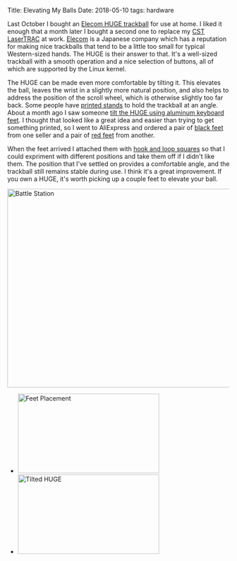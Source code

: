 Title: Elevating My Balls
Date: 2018-05-10
tags: hardware

Last October I bought an [Elecom HUGE trackball](https://www.amazon.com/ELECOM-M-HT1DRBK-Wireless-Trackball-Mouse/dp/B0735584RM) for use at home. I liked it enough that a month later I bought a second one to replace my [CST LaserTRAC](https://www.clearlysuperiortech.com/cst2545w) at work. [Elecom](http://www.elecom.co.jp/global/) is a Japanese company which has a reputation for making nice trackballs that tend to be a little too small for typical Western-sized hands. The HUGE is their answer to that. It's a well-sized trackball with a smooth operation and a nice selection of buttons, all of which are supported by the Linux kernel.

The HUGE can be made even more comfortable by tilting it. This elevates the ball, leaves the wrist in a slightly more natural position, and also helps to address the position of the scroll wheel, which is otherwise slightly too far back. Some people have [printed stands](https://imgur.com/a/hLM0r) to hold the trackball at an angle. About a month ago I saw someone [tilt the HUGE using aluminum keyboard feet](https://imgur.com/a/Nwx9c). I thought that looked like a great idea and easier than trying to get something printed, so I went to AliExpress and ordered a pair of [black feet](https://www.aliexpress.com/item/Mechanical-keyboard-metal-anode-aluminum-mat-round-tapered-type-elevator-mat-supporting-pad-104-Anodized-CNC/32766190350.html) from one seller and a pair of [red feet](https://www.aliexpress.com/item/Mechanical-keyboard-metal-Anodized-CNC-Aluminum-Cone-Feet-alu-support-pad-104/32826821682.html) from another.

When the feet arrived I attached them with [hook and loop squares](https://www.amazon.com/Velcro-Sticky-Back-Square-Fasteners-Strips/dp/B071Z1Z1YX/) so that I could expriment with different positions and take them off if I didn't like them. The position that I've settled on provides a comfortable angle, and the trackball still remains stable during use. I think it's a great improvement. If you own a HUGE, it's worth picking up a couple feet to elevate your ball.

<a href="https://www.flickr.com/photos/pigmonkey/27159972667/in/dateposted/" title="Battle Station"><img src="https://farm1.staticflickr.com/943/27159972667_cca9edfbdd_c.jpg" width="800" height="450" alt="Battle Station"></a>

<ul class="thumbs">
    <li>
        <a href="https://www.flickr.com/photos/pigmonkey/27159969827/in/dateposted/" title="Feet Placement"><img src="https://farm1.staticflickr.com/947/27159969827_9f0779f612_n.jpg" width="320" height="180" alt="Feet Placement"></a>
    </li>
    <li>
        <a href="https://www.flickr.com/photos/pigmonkey/28157004818/in/dateposted/" title="Tilted HUGE"><img src="https://farm1.staticflickr.com/982/28157004818_6dc6f29b8d_n.jpg" width="320" height="180" alt="Tilted HUGE"></a>
    </li>
</ul>
